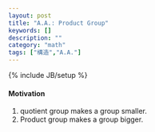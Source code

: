 ```yaml
---
layout: post
title: "A.A.: Product Group"
keywords: []
description: ""
category: "math"
tags: ["構造","A.A."]
---
```

{% include JB/setup %}


#### Motivation
1. quotient group makes a group smaller.
2. Product group makes a group bigger.

